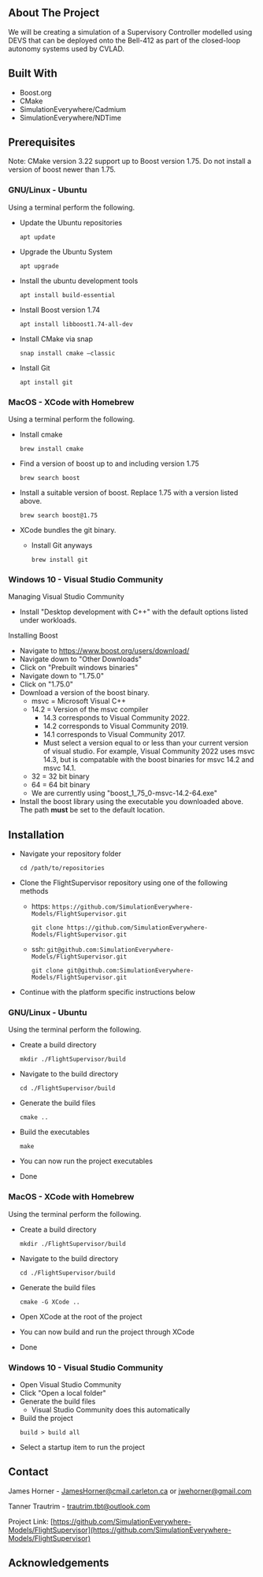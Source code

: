 ## About The Project

We will be creating a simulation of a Supervisory Controller modelled using
DEVS that can be deployed onto the Bell-412 as part of the closed-loop autonomy systems used by
CVLAD.

## Built With

* Boost<span>.</span>org
* CMake
* SimulationEverywhere/Cadmium
* SimulationEverywhere/NDTime

## Prerequisites

Note: CMake version 3.22 support up to Boost version 1.75. Do not install a version of boost newer than 1.75.

### GNU/Linux - Ubuntu

Using a terminal perform the following.

* Update the Ubuntu repositories

	```
	apt update
	```

* Upgrade the Ubuntu System

	```
	apt upgrade
	```

* Install the ubuntu development tools

	```
	apt install build-essential
	```

* Install Boost version 1.74

	```
	apt install libboost1.74-all-dev
	```

* Install CMake via snap

	```
	snap install cmake –classic
	```

* Install Git

	```
	apt install git
	```

### MacOS - XCode with Homebrew

Using a terminal perform the following.

* Install cmake
	```
	brew install cmake
	```

* Find a version of boost up to and including version 1.75
	```
	brew search boost
	```

* Install a suitable version of boost. Replace 1.75 with a version listed above.
	```
	brew search boost@1.75
	```

* XCode bundles the git binary.
	* Install Git anyways
		```
		brew install git
		```

### Windows 10 - Visual Studio Community

Managing Visual Studio Community

* Install "Desktop development with C++" with the default options listed under workloads.

Installing Boost

* Navigate to https://www.boost.org/users/download/
* Navigate down to "Other Downloads"
* Click on "Prebuilt windows binaries"
* Navigate down to "1.75.0"
* Click on "1.75.0"
* Download a version of the boost binary.
	* msvc = Microsoft Visual C++
	* 14.2 = Version of the msvc compiler
		* 14.3 corresponds to Visual Community 2022.
		* 14.2 corresponds to Visual Community 2019.
		* 14.1 corresponds to Visual Community 2017.
		* Must select a version equal to or less than your current version of visual studio. For example, Visual Community 2022 uses msvc 14.3, but is compatable with the boost binaries for msvc 14.2 and msvc 14.1.
	* 32 = 32 bit binary
	* 64 = 64 bit binary
	* We are currently using "boost_1_75_0-msvc-14.2-64.exe"
* Install the boost library using the executable you downloaded above. The path **must** be set to the default location.

## Installation

* Navigate your repository folder

	```
	cd /path/to/repositories
	```

* Clone the FlightSupervisor repository using one of the following methods
	* https: `https://github.com/SimulationEverywhere-Models/FlightSupervisor.git`

		```
		git clone https://github.com/SimulationEverywhere-Models/FlightSupervisor.git
		```

	* ssh: `git@github.com:SimulationEverywhere-Models/FlightSupervisor.git`

		```
		git clone git@github.com:SimulationEverywhere-Models/FlightSupervisor.git
		```

* Continue with the platform specific instructions below

### GNU/Linux - Ubuntu

Using the terminal perform the following.

* Create a build directory

	```
	mkdir ./FlightSupervisor/build
	```

* Navigate to the build directory

	```
	cd ./FlightSupervisor/build
	```

* Generate the build files

	```
	cmake ..
	```

* Build the executables

	```
	make
	```

* You can now run the project executables
* Done

### MacOS - XCode with Homebrew

Using the terminal perform the following.

* Create a build directory

	```
	mkdir ./FlightSupervisor/build
	```

* Navigate to the build directory

	```
	cd ./FlightSupervisor/build
	```

* Generate the build files

	```
	cmake -G XCode ..
	```

* Open XCode at the root of the project
* You can now build and run the project through XCode
* Done

### Windows 10 - Visual Studio Community

* Open Visual Studio Community
* Click "Open a local folder"
* Generate the build files
	* Visual Studio Community does this automatically
* Build the project
	```
	build > build all
	```
* Select a startup item to run the project

## Contact

James Horner - JamesHorner@cmail.carleton.ca or jwehorner@gmail.com

Tanner Trautrim - trautrim.tbt@outlook.com

Project Link: [https://github.com/SimulationEverywhere-Models/FlightSupervisor](https://github.com/SimulationEverywhere-Models/FlightSupervisor)

## Acknowledgements
